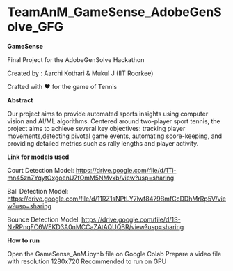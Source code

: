 # TeamAnM_GameSense_AdobeGenSolve_GFG
**GameSense**


Final Project for the AdobeGenSolve Hackathon

Created by : Aarchi Kothari & Mukul J (IIT Roorkee)

Crafted with ❤️ for the game of Tennis

**Abstract**

Our project aims to provide automated sports insights using computer vision
and AI/ML algorithms. Centered around two-player sport tennis, the project aims to achieve several key objectives: tracking player movements,detecting pivotal game events, automating score-keeping, and providing detailed
metrics such as rally lengths and player activity.

**Link for models used**

Court Detection Model: https://drive.google.com/file/d/1Ti-mn45zn7YqytOxgoenU7fOmM5NMvxb/view?usp=sharing

Ball Detection Model: https://drive.google.com/file/d/11RZ1sNPtLY7lwf8479BmfCcDDhMrRp5V/view?usp=sharing

Bounce Detection Model: https://drive.google.com/file/d/1S-NzRPnqFC6WEKD3A0nMCCaZAtAQUQBR/view?usp=sharing

**How to run**

Open the GameSense_AnM.ipynb file on Google Colab
Prepare a video file with resolution 1280x720
Recommended to run on GPU

